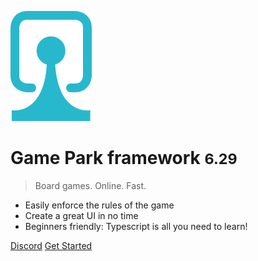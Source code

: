 ![logo](_media/logo.svg)

# Game Park framework <small>6.29</small>

> Board games. Online. Fast.

- Easily enforce the rules of the game
- Create a great UI in no time
- Beginners friendly: Typescript is all you need to learn!

[Discord](https://discord.gg/MaWUjfdYjT)
[Get Started](#Get-Started)